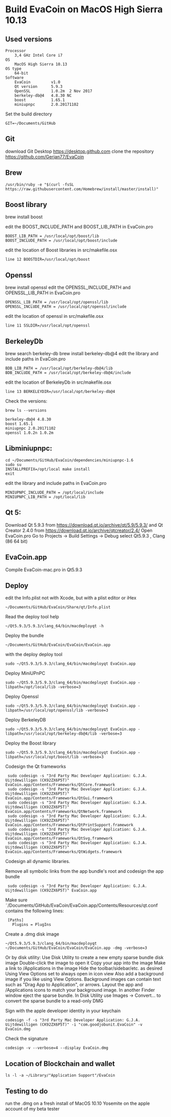 # Build EvaCoin on MacOS High Sierra 10.13

Used versions
----------------
    Processor
        3,4 GHz Intel Core i7
    OS
        MacOS High Sierra 10.13
    OS type
        64-bit
    Software
        EvaCoin         v1.0
        Qt version      5.9.3
        OpenSSL         1.0.2m  2 Nov 2017
        berkeley-db@4   4.8.30 NC
        boost           1.65.1
        miniupnpc       2.0.20171102
        
        
Set the build directory

    GIT=~/Documents/GitHub

Git
---
download Git Desktop https://desktop.github.com
clone the repository https://github.com/Gerjan77/EvaCoin

Brew
------
    /usr/bin/ruby -e "$(curl -fsSL https://raw.githubusercontent.com/Homebrew/install/master/install)"

Boost library
--------------
brew install boost

edit the BOOST_INCLUDE_PATH and BOOST_LIB_PATH in EvaCoin.pro

    BOOST_LIB_PATH = /usr/local/opt/boost/lib
    BOOST_INCLUDE_PATH = /usr/local/opt/boost/include

edit the location of Boost libraries in src/makefile.osx

    line 12 BOOSTDIR=/usr/local/opt/boost
    

Openssl
---------
brew install openssl
edit the OPENSSL_INCLUDE_PATH and OPENSSL_LIB_PATH in EvaCoin.pro

    OPENSSL_LIB_PATH = /usr/local/opt/openssl/lib
    OPENSSL_INCLUDE_PATH = /usr/local/opt/openssl/include
edit the location of openssl in src/makefile.osx

    line 11 SSLDIR=/usr/local/opt/openssl

BerkeleyDb
-------------
brew search berkeley-db
brew install berkeley-db@4
edit the library and include paths in EvaCoin.pro

    BDB_LIB_PATH = /usr/local/opt/berkeley-db@4/lib
    BDB_INCLUDE_PATH = /usr/local/opt/berkeley-db@4/include
edit the location of BerkeleyDb in src/makefile.osx

    line 13 BERKELEYDIR=/usr/local/opt/berkeley-db@4

Check the versions:

    brew ls --versions
    
    berkeley-db@4 4.8.30
    boost 1.65.1
    miniupnpc 2.0.20171102
    openssl 1.0.2n 1.0.2m

Libminiupnpc:
-------------
    cd ~/Documents/GitHub/EvaCoin/dependencies/miniupnpc-1.6
    sudo su
    INSTALLPREFIX=/opt/local make install
    exit
    
edit the library and include paths in EvaCoin.pro

    MINIUPNPC_INCLUDE_PATH = /opt/local/include
    MINIUPNPC_LIB_PATH = /opt/local/lib

Qt 5:
------
Download Qt 5.9.3 from https://download.qt.io/archive/qt/5.9/5.9.3/ and Qt Creator 2.4.0 from https://download.qt.io/archive/qtcreator/2.4/ Open EvaCoin.pro Go to Projects -> Build Settings -> Debug select Qt5.9.3 , Clang (86 64 bit)



EvaCoin.app
-----------------
Compile EvaCoin-mac.pro in Qt5.9.3

    
Deploy
-----------------------
edit the Info.plist not with Xcode, but with a plist editor or iHex

    ~/Documents/GitHub/EvaCoin/Share/qt/Info.plist

Read the deploy tool help

    ~/Qt5.9.3/5.9.3/clang_64/bin/macdeployqt -h

Deploy the bundle

    ~/Documents/GitHub/EvaCoin/EvaCoin/EvaCoin.app
    
with the deploy deploy tool

    sudo ~/Qt5.9.3/5.9.3/clang_64/bin/macdeployqt EvaCoin.app

Deploy MiniUPnPC

    sudo ~/Qt5.9.3/5.9.3/clang_64/bin/macdeployqt EvaCoin.app -libpath=/opt/local/lib -verbose=3
    
Deploy Openssl

    sudo ~/Qt5.9.3/5.9.3/clang_64/bin/macdeployqt EvaCoin.app -libpath=/usr/local/opt/openssl/lib -verbose=3
    
Deploy BerkeleyDB

    sudo ~/Qt5.9.3/5.9.3/clang_64/bin/macdeployqt EvaCoin.app -libpath=/usr/local/opt/berkeley-db@4/lib -verbose=3
    
Deploy the Boost library

    sudo ~/Qt5.9.3/5.9.3/clang_64/bin/macdeployqt EvaCoin.app -libpath=/usr/local/opt/boost/lib -verbose=3
    
 Codesign the Qt frameworks
 
     sudo codesign -s "3rd Party Mac Developer Application: G.J.A. Uijtdewilligen (CK92ZX6P5T)" EvaCoin.app/Contents/Frameworks/QtCore.framework
     sudo codesign -s "3rd Party Mac Developer Application: G.J.A. Uijtdewilligen (CK92ZX6P5T)" EvaCoin.app/Contents/Frameworks/QtGui.framework
     sudo codesign -s "3rd Party Mac Developer Application: G.J.A. Uijtdewilligen (CK92ZX6P5T)" EvaCoin.app/Contents/Frameworks/QtNetwork.framework
     sudo codesign -s "3rd Party Mac Developer Application: G.J.A. Uijtdewilligen (CK92ZX6P5T)" EvaCoin.app/Contents/Frameworks/QtPrintSupport.framework
     sudo codesign -s "3rd Party Mac Developer Application: G.J.A. Uijtdewilligen (CK92ZX6P5T)" EvaCoin.app/Contents/Frameworks/QtSvg.framework
     sudo codesign -s "3rd Party Mac Developer Application: G.J.A. Uijtdewilligen (CK92ZX6P5T)" EvaCoin.app/Contents/Frameworks/QtWidgets.framework
 
 Codesign all dynamic libraries.
 
 Remove all symbolic links from the app bundle's root and codesign the app bundle
 
     sudo codesign -s "3rd Party Mac Developer Application: G.J.A. Uijtdewilligen (CK92ZX6P5T)" EvaCoin.app

Make sure ˜/Documents/GitHub/EvaCoin/EvaCoin.app/Contents/Resources/qt.conf contains the following lines:

     [Paths]
       Plugins = PlugIns
    
Create a .dmg disk image

    ~/Qt5.9.3/5.9.3/clang_64/bin/macdeployqt ~/Documents/GitHub/EvaCoin/EvaCoin/EvaCoin.app -dmg -verbose=3

Or by disk utility:
Use Disk Utility to create a new empty sparse bundle disk image
Double-click the image to open it
Copy your app into the image
Make a link to /Applications in the image
Hide the toolbar/sidebar/etc. as desired
Using View Options set to always open in icon view
Also add a background image if you like using View Options. Background images can contain text such as "Drag App to Application", or arrows. Layout the app and /Applications icons to match your background image.
In another Finder window eject the sparse bundle.
In Disk Utility use Images -> Convert... to convert the sparse bundle to a read-only DMG
    
Sign with the apple developer identity in your keychain

    codesign -f -s "3rd Party Mac Developer Application: G.J.A. Uijtdewilligen (CK92ZX6P5T)" -i "com.goodjobunit.EvaCoin" -v EvaCoin.dmg
    
Check the signature

    codesign -v --verbose=4 --display EvaCoin.dmg


Location of Blockchain and wallet
--------------------------------------
    ls -l -a ~/Library/"Application Support"/EvaCoin



Testing to do
---------------

run the .dmg on a fresh install of MacOS 10.10 Yosemite on the apple account of my beta tester


